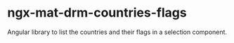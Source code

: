 # ngx-mat-drm-countries-flags
Angular library to list the countries and their flags in a selection component.